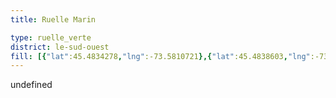 ```yaml
---
title: Ruelle Marin

type: ruelle_verte
district: le-sud-ouest
fill: [{"lat":45.4834278,"lng":-73.5810721},{"lat":45.4838603,"lng":-73.5803264},{"lat":45.4845147,"lng":-73.5812169}]
---
```


undefined